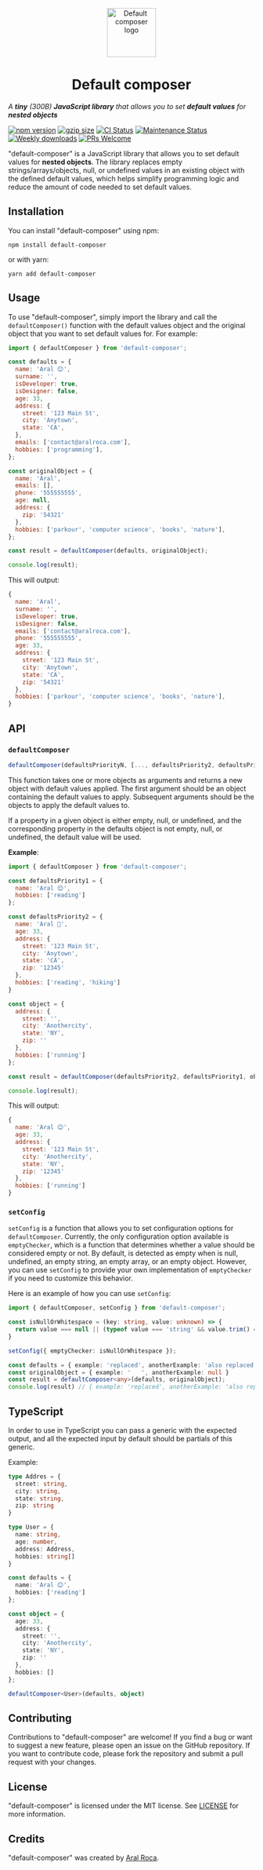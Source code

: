 <div align="center">
<img src="./logo.svg" alt="Default composer logo" width="100" height="100" />
<h1>
<div><b>Default composer</b></div>
</h1>
</div>


_A **tiny** (300B) **JavaScript library** that allows you to set **default values** for **nested objects**_

[![npm version](https://badge.fury.io/js/default-composer.svg)](https://badge.fury.io/js/default-composer)
[![gzip size](https://img.badgesize.io/https://unpkg.com/default-composer?compression=gzip&label=gzip)](https://unpkg.com/default-composer)
[![CI Status](https://github.com/aralroca/default-composer/actions/workflows/test.yml/badge.svg)](https://github.com/aralroca/default-composer/actions/workflows/test.yml)
[![Maintenance Status](https://badgen.net/badge/maintenance/active/green)](https://github.com/aralroca/default-composer#maintenance-status)
[![Weekly downloads](https://badgen.net/npm/dw/default-composer?color=blue)](https://www.npmjs.com/package/default-composer)
[![PRs Welcome][badge-prwelcome]][prwelcome]<!-- ALL-CONTRIBUTORS-BADGE:START - Do not remove or modify this section -->
<!-- ALL-CONTRIBUTORS-BADGE:END -->

[badge-prwelcome]: https://img.shields.io/badge/PRs-welcome-brightgreen.svg?style=flat-square
[prwelcome]: http://makeapullrequest.com

"default-composer" is a JavaScript library that allows you to set default values for **nested objects**. The library replaces empty strings/arrays/objects, null, or undefined values in an existing object with the defined default values, which helps simplify programming logic and reduce the amount of code needed to set default values.

## Installation
You can install "default-composer" using npm:

```bh
npm install default-composer
```

or with yarn:

```bh
yarn add default-composer
```

## Usage

To use "default-composer", simply import the library and call the `defaultComposer()` function with the default values object and the original object that you want to set default values for. For example:

```js
import { defaultComposer } from 'default-composer';

const defaults = {
  name: 'Aral 😊',
  surname: '',
  isDeveloper: true,
  isDesigner: false,
  age: 33,
  address: {
    street: '123 Main St',
    city: 'Anytown',
    state: 'CA',
  },
  emails: ['contact@aralroca.com'],
  hobbies: ['programming'],
};

const originalObject = {
  name: 'Aral',
  emails: [],
  phone: '555555555',
  age: null,
  address: {
    zip: '54321'
  },
  hobbies: ['parkour', 'computer science', 'books', 'nature'],
};

const result = defaultComposer(defaults, originalObject);

console.log(result);
```
This will output:

```js
{
  name: 'Aral',
  surname: '',
  isDeveloper: true,
  isDesigner: false,
  emails: ['contact@aralroca.com'],
  phone: '555555555',
  age: 33,
  address: {
    street: '123 Main St',
    city: 'Anytown',
    state: 'CA',
    zip: '54321'
  },
  hobbies: ['parkour', 'computer science', 'books', 'nature'],
}
```

## API

### `defaultComposer`

```js
defaultComposer(defaultsPriorityN, [..., defaultsPriority2, defaultsPriority1, objectWithData])
```

This function takes one or more objects as arguments and returns a new object with default values applied. The first argument should be an object containing the default values to apply. Subsequent arguments should be the objects to apply the default values to.

If a property in a given object is either empty, null, or undefined, and the corresponding property in the defaults object is not empty, null, or undefined, the default value will be used.

**Example**:

```js
import { defaultComposer } from 'default-composer';

const defaultsPriority1 = {
  name: 'Aral 😊',
  hobbies: ['reading']
};

const defaultsPriority2 = {
  name: 'Aral 🤔',
  age: 33,
  address: {
    street: '123 Main St',
    city: 'Anytown',
    state: 'CA',
    zip: '12345'
  },
  hobbies: ['reading', 'hiking']
}

const object = {
  address: {
    street: '',
    city: 'Anothercity',
    state: 'NY',
    zip: ''
  },
  hobbies: ['running']
};

const result = defaultComposer(defaultsPriority2, defaultsPriority1, object);

console.log(result);
```

This will output:

```js
{
  name: 'Aral 😊',
  age: 33,
  address: {
    street: '123 Main St',
    city: 'Anothercity',
    state: 'NY',
    zip: '12345'
  },
  hobbies: ['running']
}
```

### `setConfig`

`setConfig` is a function that allows you to set configuration options for `defaultComposer`. Currently, the only configuration option available is `emptyChecker`, which is a function that determines whether a value should be considered empty or not. By default, is detected as empty when is null, undefined, an empty string, an empty array, or an empty object. However, you can use `setConfig` to provide your own implementation of `emptyChecker` if you need to customize this behavior.

Here is an example of how you can use `setConfig`:

```ts
import { defaultComposer, setConfig } from 'default-composer';

const isNullOrWhitespace = (key: string, value: unknown) => {
  return value === null || (typeof value === 'string' && value.trim() === '');
}

setConfig({ emptyChecker: isNullOrWhitespace });

const defaults = { example: 'replaced', anotherExample: 'also replaced' }
const originalObject = { example: '   ', anotherExample: null }
const result = defaultComposer<any>(defaults, originalObject);
console.log(result) // { example: 'replaced', anotherExample: 'also replaced' }
```


## TypeScript

In order to use in TypeScript you can pass a generic with the expected output, and all the expected input by default should be partials of this generic.

Example:

```ts
type Addres = {
  street: string,
  city: string,
  state: string,
  zip: string
}

type User = {
  name: string,
  age: number,
  address: Address,
  hobbies: string[]
}

const defaults = {
  name: 'Aral 😊',
  hobbies: ['reading']
};

const object = {
  age: 33,
  address: {
    street: '',
    city: 'Anothercity',
    state: 'NY',
    zip: ''
  },
  hobbies: []
};

defaultComposer<User>(defaults, object)
```

## Contributing

Contributions to "default-composer" are welcome! If you find a bug or want to suggest a new feature, please open an issue on the GitHub repository. If you want to contribute code, please fork the repository and submit a pull request with your changes.

## License

"default-composer" is licensed under the MIT license. See [LICENSE](LICENSE) for more information.

## Credits

"default-composer" was created by [Aral Roca](https://github.com/aralroca).
